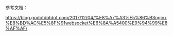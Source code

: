 
参考文档：

https://blog.godotdotdot.com/2017/12/04/%E8%A7%A3%E5%86%B3nginx%E8%BD%AC%E5%8F%91websocket%E6%8A%A5400%E9%94%99%E8%AF%AF/
